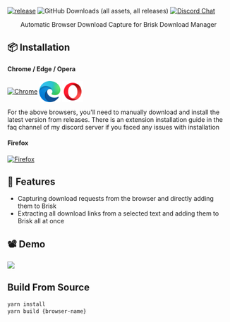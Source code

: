 [![release](https://img.shields.io/github/v/release/AminBhst/brisk-browser-extension?style=flat-square)](https://github.com/AminBhst/brisk/releases)
![GitHub Downloads (all assets, all releases)](https://img.shields.io/github/downloads/AminBhst/brisk-browser-extension/total?style=flat-square)
<a href="https://discord.gg/g8fwgZ84"><img alt="Discord Chat" src="https://img.shields.io/discord/1298990692000989225?color=5865F2&label=discord&style=flat-square"></a>


<p align="center">Automatic Browser Download Capture for Brisk Download Manager</p>


## :package: Installation
#### Chrome / Edge / Opera
[link-chrome]: https://github.com/AminBhst/brisk-browser-extension/releases/latest 'Version published on Chrome Web Store'

[<img src="https://raw.githubusercontent.com/alrra/browser-logos/90fdf03c/src/chrome/chrome.svg" width="48" alt="Chrome" valign="middle">][link-chrome] [<img src="https://raw.githubusercontent.com/alrra/browser-logos/90fdf03c/src/edge/edge.svg" width="48" alt="Edge" valign="middle">][link-chrome] [<img src="https://raw.githubusercontent.com/alrra/browser-logos/90fdf03c/src/opera/opera.svg" width="48" alt="Opera" valign="middle">][link-chrome]

<p>For the above browsers, you'll need to manually download and install the latest version from releases. There is an extension installation guide in the faq channel of my discord server if you faced any issues with installation</p>

#### Firefox
[link-firefox]: https://addons.mozilla.org/en-US/firefox/addon/brisk/

[<img src="https://raw.githubusercontent.com/alrra/browser-logos/90fdf03c/src/firefox/firefox.svg" width="48" alt="Firefox" valign="middle">][link-firefox]

## :rocket: Features
- Capturing download requests from the browser and directly adding them to Brisk
- Extracting all download links from a selected text and adding them to Brisk all at once

## :film_projector: Demo
<img align="center" src="Brisk-Demo.gif">

## Build From Source
```shell
yarn install
yarn build {browser-name}
```
